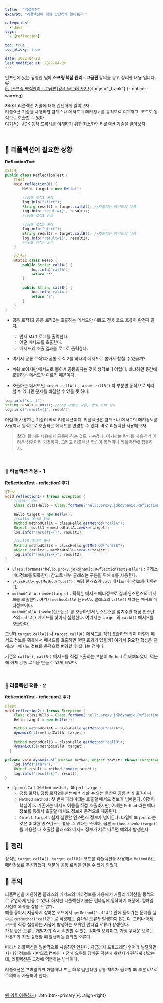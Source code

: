 ```yaml
---
title:  "리플렉션" 
excerpt: "리플렉션에 대해 간단하게 알아보자."

categories:
  - Java
tags:
  - [reflection]

toc: true
toc_sticky: true

date: 2022-04-20
last_modified_at: 2022-04-20
---
```


인프런에 있는 김영한 님의 **스프링 핵심 원리 - 고급편** 강의를 듣고 정리한 내용 입니다. 😀    
[🌜 [스프링 핵심원리 - 고급편]강의 들으러 가기!](https://www.inflearn.com/course/%EC%8A%A4%ED%94%84%EB%A7%81-%ED%95%B5%EC%8B%AC-%EC%9B%90%EB%A6%AC-%EA%B3%A0%EA%B8%89%ED%8E%B8/dashboard){:target="_blank"}
{: .notice--warning}

자바의 리플렉션 기술에 대해 간단하게 알아보자.  
리플렉션 기술을 사용하면 클래스나 메서드의 메타정보를 동적으로 획득하고, 코드도 동적으로 호출할 수 있다.  
여기서는 JDK 동적 프록시를 이해하기 위한 최소한의 리플랙션 기술을 알아보자.

<br>

## 🔔 리플렉션이 필요한 상황
**ReflectionTest**
```java
@Slf4j
public class ReflectionTest {
    @Test
    void reflection0() {
        Hello target = new Hello();
        
        //공통 로직1 시작
        log.info("start");
        String result1 = target.callA(); //호출하는 메서드가 다름
        log.info("result={}", result1); 
        //공통 로직1 종료

        //공통 로직2 시작
        log.info("start");
        String result2 = target.callB(); //호출하는 메서드가 다름
        log.info("result={}", result2);
        //공통 로직2 종료
    }
      
    @Slf4j
    static class Hello {
        public String callA() {
            log.info("callA");
            return "A";
        }
          
        public String callB() {
            log.info("callB");
            return "B";
        }
    }
}
```
* 공통 로직1과 공통 로직2는 호출하는 메서드만 다르고 전체 코드 흐름이 완전히 같다. 
    * 먼저 start 로그를 출력한다.
    * 어떤 메서드를 호출한다.
    * 메서드의 호출 결과를 로그로 출력한다.
* 여기서 공통 로직1과 공통 로직 2를 하나의 메서드로 뽑아서 합칠 수 있을까?

* 쉬워 보이지만 메서드로 뽑아서 공통화하는 것이 생각보다 어렵다. 왜냐하면 중간에 호출하는 메서드가 다르기 때문이다.  
* 호출하는 메서드인 `target.callA()` , `target.callB()` 이 부분만 동적으로 처리할 수 있다면 문제를 해결할 수 있을 듯 하다.

```java
log.info("start");
String result = xxx(); //호출 대상이 다름, 동적 처리 필요
log.info("result={}", result);
```

이럴 때 사용하는 기술이 바로 리플렉션이다. 리플렉션은 클래스나 메서드의 메타정보를 사용해서 동적으로 호출하는 메서드를 변경할 수 있다. 바로 리플렉션 사용해보자.

> **참고**: 람다를 사용해서 공통화 하는 것도 가능하다. 여기서는 람다를 사용하기 어려운 상황이라 가정하자. 그리고 리플렉션 학습이 목적이니 리플렉션에 집중하자.

<br>

### 🔔 리플렉션 적용 - 1
**ReflectionTest - reflection1 추가**
```java
@Test
void reflection1() throws Exception {
    //클래스 정보
    Class classHello = Class.forName("hello.proxy.jdkdynamic.ReflectionTest$Hello");

    Hello target = new Hello();
    //callA 메서드 정보
    Method methodCallA = classHello.getMethod("callA");
    Object result1 = methodCallA.invoke(target);
    log.info("result1={}", result1);

    //callB 메서드 정보
    Method methodCallB = classHello.getMethod("callB");
    Object result2 = methodCallB.invoke(target);
    log.info("result2={}", result2);
}
```
* `Class.forName("hello.proxy.jdkdynamic.ReflectionTest$Hello")` : 클래스 메타정보를 획득한다. 참고로 내부 클래스는 구분을 위해 `$` 를 사용한다.
* `classHello.getMethod("call")` : 해당 클래스의 `call` 메서드 메타정보를 획득한다.
* `methodCallA.invoke(target)` : 획득한 메서드 메타정보로 실제 인스턴스의 메서드를 호출한다. 여기서 `methodCallA` 는 `Hello` 클래스의 `callA()` 이라는 메서드 메타정보이다.  
 `methodCallA.invoke(인스턴스)` 를 호출하면서 인스턴스를 넘겨주면 해당 인스턴스의 `callA()` 메서드를 찾아서 실행한다. 여기서는 `target` 의 `callA()` 메서드를 호출한다.


그런데 `target.callA()` 나 `target.callB()` 메서드를 직접 호출하면 되지 이렇게 메서드 정보를 획득해서 메서드를 호출하면 어떤 효과가 있을까? 여기서 중요한 핵심은 클래스나 메서드 정보를 동적으로 변경할 수 있다는 점이다.

기존의 `callA()` , `callB()` 메서드를 직접 호출하는 부분이 `Method` 로 대체되었다. 덕분에 이제 공통 로직을 만들 수 있게 되었다.

<br>

### 🔔 리플렉션 적용 - 2

**ReflectionTest - reflection2 추가**
```java
@Test
void reflection2() throws Exception {
    Class classHello = Class.forName("hello.proxy.jdkdynamic.ReflectionTest$Hello");
    Hello target = new Hello();

    Method methodCallA = classHello.getMethod("callA");
    dynamicCall(methodCallA, target);
    
    Method methodCallB = classHello.getMethod("callB");
    dynamicCall(methodCallB, target);
  }
  
private void dynamicCall(Method method, Object target) throws Exception {
    log.info("start");
    Object result = method.invoke(target);
    log.info("result={}", result);
}
```

* `dynamicCall(Method method, Object target)`
    * 공통 로직1, 공통 로직2를 한번에 처리할 수 있는 통합된 공통 처리 로직이다.
    * `Method method` : 첫 번째 파라미터는 호출할 메서드 정보가 넘어온다. 이것이 핵심이다. 기존에는 메서드 이름을 직접 호출했지만, 이제는 `Method` 라는 메타정보를 통해서 호출할 메서드 정보가 동적으로 제공된다.
    * `Object target` : 실제 실행할 인스턴스 정보가 넘어온다. 타입이 `Object` 라는 것은 어떠한 인스턴스도 받을 수 있다는 뜻이다. 물론 `method.invoke(target)` 를 사용할 때 호출할 클래스와 메서드 정보가 서로 다르면 예외가 발생한다.


## 🔔 정리
정적인 `target.callA()` , `target.callB()` 코드를 리플렉션을 사용해서 `Method` 라는 메타정보로 추상화했다. 덕분에 공통 로직을 만들 수 있게 되었다.

## 🔔 주의  
리플렉션을 사용하면 클래스와 메서드의 메타정보를 사용해서 애플리케이션을 동적으로 유연하게 만들 수 있다. 하지만 리플렉션 기술은 런타임에 동작하기 때문에, 컴파일 시점에 오류를 잡을 수 없다.  
예를 들어서 지금까지 살펴본 코드에서 `getMethod("callA")` 안에 들어가는 문자를 실수로 `getMethod("callZ")` 로 작성해도 컴파일 오류가 발생하지 않는다. 그러나 해당 코드를 직접 실행하는 시점에 발생하는 오류인 런타임 오류가 발생한다.  
가장 좋은 오류는 개발자가 즉시 확인할 수 있는 컴파일 오류이고, 가장 무서운 오류는 사용자가 직접 실행할 때 발생하는 런타임 오류다.

따라서 리플렉션은 일반적으로 사용하면 안된다. 지금까지 프로그래밍 언어가 발달하면서 타입 정보를 기반으로 컴파일 시점에 오류를 잡아준 덕분에 개발자가 편하게 살았는데, 리플렉션은 그것에 역행하는 방식이다.

리플렉션은 프레임워크 개발이나 또는 매우 일반적인 공통 처리가 필요할 때 부분적으로 주의해서 사용해야 한다.

<br>

[맨 위로 이동하기](#){: .btn .btn--primary }{: .align-right}
<br>
